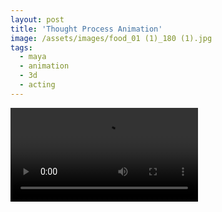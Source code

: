 ```yaml
---
layout: post
title: 'Thought Process Animation'
image: /assets/images/food_01 (1)_180 (1).jpg
tags:
  - maya
  - animation
  - 3d
  - acting
---
```


<video src="/assets/videos/IMG_4390.MP4" controls></video>
